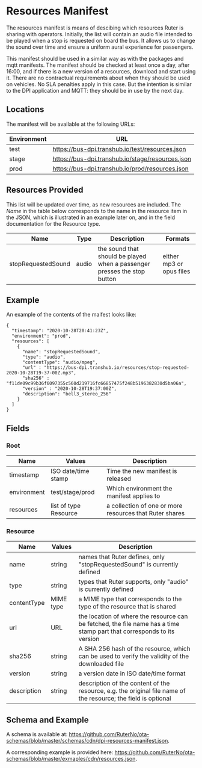 # Resources Manifest

The resources manifest is means of descibing which resources Ruter is sharing with operators. 
Initially, the list will contain an audio file intended to be played when a stop is requested
on board the bus. It allows us to change the sound over time and ensure a uniform aural 
experience for passengers.

This manifest should be used in a similar way as with the packages and mqtt manifests. The 
manifest should be checked at least once a day, after 16:00, and if there is a new version
of a resources, download and start using it. There are no contractual requirements about 
when they should be used on vehicles. No SLA penalties apply in this case. But the intention 
is similar to the DPI application and MQTT: they should be in use by the next day. 

## Locations

The manifest will be available at the following URLs:

| Environment | URL |
| --- | --- |
| test | https://bus-dpi.transhub.io/test/resources.json |
| stage | https://bus-dpi.transhub.io/stage/resources.json |
| prod | https://bus-dpi.transhub.io/prod/resources.json |

## Resources Provided

This list will be updated over time, as new resources are included. The *Name* in the table below 
corresponds to the name in the resource item in the JSON, which is illustrated in an example later on,
and in the field documentation for the Resource type.

| Name | Type | Description | Formats |
|---|---|---|---|
| stopRequestedSound | audio | the sound that should be played when a passenger presses the stop button | either mp3 or opus files |

## Example

An example of the contents of the maifest looks like:

```
{
  "timestamp": "2020-10-28T20:41:23Z",
  "environment": "prod",
  "resources": [ 
    {
      "name": "stopRequestedSound",
      "type": "audio",
      "contentType": "audio/mpeg",
      "url" : "https://bus-dpi.transhub.io/resources/stop-requested-2020-10-28T19-37-00Z.mp3",
      "sha256" : "f11de09c99b36f6097355c560d219716fc66857475f248b5196382830d5ba06a",
      "version" : "2020-10-28T19:37:00Z",
      "description": "bell3_stereo_256"
    }
  ]
}
```

## Fields
### Root

| Name | Values | Description |
| --- | --- | --- |
| timestamp | ISO date/time stamp | Time the new manifest is released |
| environment | test/stage/prod | Which environment the manifest applies to |
| resources | list of type Resource | a collection of one or more resources that Ruter shares |

### Resource

| Name | Values | Description |
|------|--------|-------------|
| name | string | names that Ruter defines, only "stopRequestedSound" is currently defined |
| type | string | types that Ruter supports, only "audio" is currently defined |
| contentType | MIME type | a MIME type that corresponds to the type of the resource that is shared |
| url | URL | the location of where the resource can be fetched, the file name has a time stamp part that corresponds to its version |
| sha256 | string | A SHA 256 hash of the resource, which can be used to verify the validity of the downloaded file |
| version | string | a version date in ISO date/time format |
| description | string | description of the content of the resource, e.g. the original file name of the resource; the field is optional |

## Schema and Example

A schema is available at: https://github.com/RuterNo/ota-schemas/blob/master/schemas/cdn/dpi-resources-manifest.json.

A corresponding example is provided here: https://github.com/RuterNo/ota-schemas/blob/master/exmaples/cdn/resources.json.





